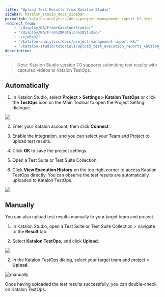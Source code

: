 ```yaml
---
title: "Upload Test Results from Katalon Studio"
sidebar: katalon_studio_docs_sidebar
permalink: katalon-analytics/docs/project-management-import-KS.html
redirect_from:
    - "/display/KA/From+Katalon+Studio/"
    - "/display/KA/From%20Katalon%20Studio/"
    - "/x/wBxO/"
    - "/katalon-analytics/docs/project-management-import-KS/"
    - "/katalon-studio/tutorials/upload_test_execution_reports_katalon_analytics.html"
description:
---
```

> Note: Katalon Studio version 7.0 supports submitting test results with captured videos to Katalon TestOps.

## Automatically

1. In Katalon Studio, select **Project > Settings > Katalon TestOps** or click the **TestOps** icon on the Main Toolbar to open the Project Setting dialogue.

![](https://github.com/katalon-studio/docs-images/raw/master/katalon-analytics/docs/from-katalon-studio/KS-main-toolbar.png)

2. Enter your Katalon account, then click **Connect**.

3. Enable the integration, and you can select your Team and Project to upload test results.

4. Click **OK** to save the project settings.

5. Open a Test Suite or Test Suite Collection.

6. Click **View Execution History** on the top right corner to access Katalon TestOps directly. You can observe the test results are automatically uploaded to Katalon TestOps.

![](https://github.com/katalon-studio/docs-images/raw/master/katalon-analytics/docs/from-katalon-studio/KS-view-test-result-button.png)

## Manually

You can also upload test results manually to your target team and project.

1. In Katalon Studio, open a Test Suite or Test Suite Collection > navigate to the **Result** tab.

2. Select **Katalon TestOps**, and click **Upload**.

![](https://github.com/katalon-studio/docs-images/raw/master/katalon-analytics/docs/from-katalon-studio/ks-upload-test-result.png)

2. In the Katalon TestOps dialog, select your target team and project > **Upload**.

![manually](https://user-images.githubusercontent.com/43736150/66178577-03815f00-e690-11e9-8887-0b36ec35370a.png)

Once having uploaded the test results successfully, you can double-check on Katalon TestOps.
